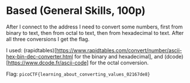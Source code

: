 # Based (General Skills, 100p)
After I connect to the address I need to convert some numbers, first from binary to text, then from octal to text, then from hexadecimal to text. After all 
three conversions I get the flag.

I used: (rapidtables)[https://www.rapidtables.com/convert/number/ascii-hex-bin-dec-converter.html for the binary and hexadecimal], and (dcode)[https://www.dcode.fr/ascii-code] for the octal conversion.

Flag: `picoCTF{learning_about_converting_values_02167de8}`
